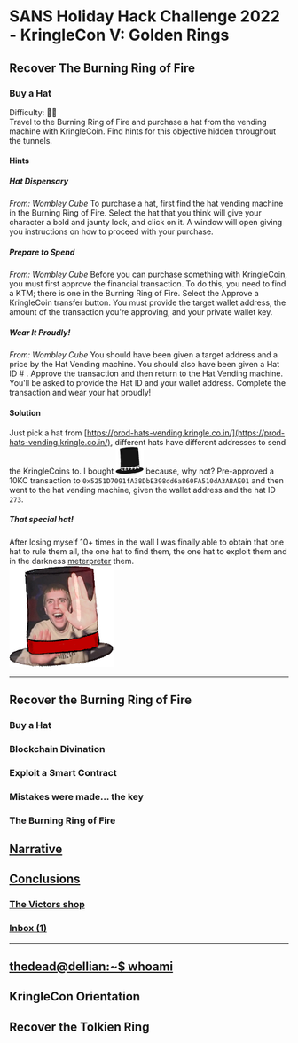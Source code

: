 # SANS Holiday Hack Challenge 2022 - KringleCon V: Golden Rings
## Recover The Burning Ring of Fire
### Buy a Hat
Difficulty: :christmas_tree::christmas_tree:  
Travel to the Burning Ring of Fire and purchase a hat from the vending machine with KringleCoin. Find hints for this objective hidden throughout the tunnels.

#### Hints
##### Hat Dispensary
*From: Wombley Cube*
To purchase a hat, first find the hat vending machine in the Burning Ring of Fire. Select the hat that you think will give your character a bold and jaunty look, and click on it. A window will open giving you instructions on how to proceed with your purchase.

##### Prepare to Spend
*From: Wombley Cube*
Before you can purchase something with KringleCoin, you must first approve the financial transaction. To do this, you need to find a KTM; there is one in the Burning Ring of Fire. Select the Approve a KringleCoin transfer button. You must provide the target wallet address, the amount of the transaction you're approving, and your private wallet key.

##### Wear It Proudly!
*From: Wombley Cube*
You should have been given a target address and a price by the Hat Vending machine. You should also have been given a Hat ID # . Approve the transaction and then return to the Hat Vending machine. You'll be asked to provide the Hat ID and your wallet address. Complete the transaction and wear your hat proudly!

#### Solution
Just pick a hat from [https://prod-hats-vending.kringle.co.in/](https://prod-hats-vending.kringle.co.in/), different hats have different addresses to send the KringleCoins to. I bought [![tophat3_houndstooth](imgs/tophat3_houndstooth_small.png)](imgs/tophat3_houndstooth.png) because, why not?
Pre-approved a 10KC transaction to `0x5251D7091fA38DbE398dd6a860FA510dA3ABAE01` and then went to the hat vending machine, given the wallet address and the hat ID `273`.

##### That special hat!
After losing myself 10+ times in the wall I was finally able to obtain that one hat to rule them all, the one hat to find them, the one hat to exploit them and in the darkness [meterpreter](https://media.tenor.com/z6X-NO4N6TwAAAAd/metasploit-meterpreter.gif) them.  
![tophat1_dimitri](imgs/tophat1_dimitri.png)


---
## Recover the Burning Ring of Fire
### Buy a Hat
### Blockchain Divination
### Exploit a Smart Contract
### Mistakes were made... the key
### The Burning Ring of Fire
## [Narrative](/README.md#narrative)
## [Conclusions](/README.md#conclusions)
### [The Victors shop](/README.md#the-victors-shop)
### [Inbox (1)](/README.md#inbox-1)
---
## [thedead@dellian:~$ whoami](/README.md#thedeaddellian-whoami)
## KringleCon Orientation
## Recover the Tolkien Ring